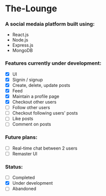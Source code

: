 # The-Lounge

### A social medaia platform built using:

- React.js
- Node.js
- Express.js
- MongoDB

### Features currently under development:

- [x] UI
- [x] Signin / signup
- [x] Create, delete, update posts
- [x] Feed
- [x] Maintain a profile page
- [x] Checkout other users
- [ ] Follow other users
- [ ] Checkout following users' posts
- [ ] Like posts
- [ ] Comment on posts

### Future plans:

- [ ] Real-time chat between 2 users
- [ ] Remaster UI

### Status:
- [ ] Completed
- [x] Under development
- [ ] Abandoned
